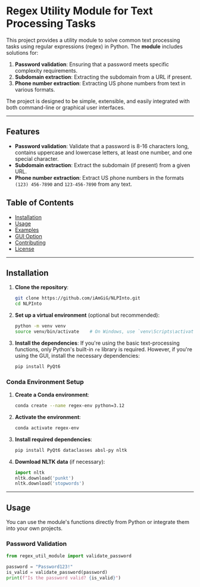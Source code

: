# Regex Utility Module for Text Processing Tasks

This project provides a utility module to solve common text processing tasks using regular expressions (regex) in Python. The **module** includes solutions for:

1. **Password validation**: Ensuring that a password meets specific complexity requirements.
2. **Subdomain extraction**: Extracting the subdomain from a URL if present.
3. **Phone number extraction**: Extracting US phone numbers from text in various formats.

The project is designed to be simple, extensible, and easily integrated with both command-line or graphical user interfaces.

---

## Features

- **Password validation**: Validate that a password is 8-16 characters long, contains uppercase and lowercase letters, at least one number, and one special character.
- **Subdomain extraction**: Extract the subdomain (if present) from a given URL.
- **Phone number extraction**: Extract US phone numbers in the formats `(123) 456-7890` and `123-456-7890` from any text.

## Table of Contents

- [Installation](#installation)
- [Usage](#usage)
- [Examples](#examples)
- [GUI Option](#gui-option)
- [Contributing](#contributing)
- [License](#license)

---

## Installation

1. **Clone the repository**:

    ```bash
    git clone https://github.com/iAmGiG/NLPInto.git
    cd NLPInto
    ```

2. **Set up a virtual environment** (optional but recommended):

    ```bash
    python -m venv venv
    source venv/bin/activate    # On Windows, use `venv\Scripts\activate`
    ```

3. **Install the dependencies**:
    If you're using the basic text-processing functions, only Python's built-in `re` library is required. However, if you're using the GUI, install the necessary dependencies:

    ```bash
    pip install PyQt6
    ```

### Conda Environment Setup

1. **Create a Conda environment**:

    ```bash
    conda create --name regex-env python=3.12
    ```

2. **Activate the environment**:

    ```bash
    conda activate regex-env
    ```

3. **Install required dependencies**:

    ```bash
    pip install PyQt6 dataclasses absl-py nltk
    ```

4. **Download NLTK data** (if necessary):

    ```python
    import nltk
    nltk.download('punkt')
    nltk.download('stopwords')
    ```

---

## Usage

You can use the module's functions directly from Python or integrate them into your own projects.

### Password Validation

```python
from regex_util_module import validate_password

password = "Password123!"
is_valid = validate_password(password)
print(f"Is the password valid? {is_valid}")
